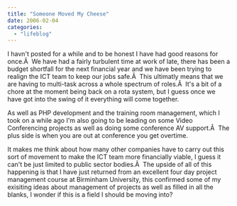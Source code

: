 ```yaml
---
title: "Someone Moved My Cheese"
date: 2006-02-04
categories: 
  - "lifeblog"
---
```


I havn't posted for a while and to be honest I have had good reasons for once.Â  We have had a fairly turbulent time at work of late, there has been a budget shortfall for the next financial year and we have been trying to realign the ICT team to keep our jobs safe.Â  This ultimatly means that we are having to multi-task across a whole spectrum of roles.Â  It's a bit of a chore at the moment being back on a rota system, but I guess once we have got into the swing of it everything will come together.

As well as PHP development and the training room management, which I took on a while ago I'm also going to be leading on some Video Conferencing projects as well as doing some conference AV support.Â  The plus side is when you are out at conference you get overtime.

It makes me think about how many other companies have to carry out this sort of movement to make the ICT team more financially viable, I guess it can't be just limited to public sector bodies.Â  The upside of all of this happening is that I have just returned from an excellent four day project management course at Birminham University, this confirmed some of my exisiting ideas about management of projects as well as filled in all the blanks, I wonder if this is a field I should be moving into?
